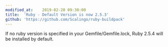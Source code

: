 ```yaml
---
modified_at:	2019-02-20 09:30:00
title:	'Ruby - Default Version is now 2.5.3'
github: 'https://github.com/Scalingo/ruby-buildpack'
---
```


If no ruby version is specified in your Gemfile/Gemfile.lock, Ruby 2.5.4 will
be installed by default.
